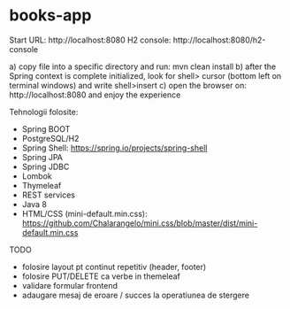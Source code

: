 # books-app

Start URL: http://localhost:8080
H2 console: http://localhost:8080/h2-console

a) copy file into a specific directory and run: mvn clean install
b) after the Spring context is complete initialized, look for shell> cursor (bottom left on terminal windows) and write
     shell>insert
c) open the browser on: http://localhost:8080 and enjoy the experience

Tehnologii folosite:
- Spring BOOT
- PostgreSQL/H2
- Spring Shell: https://spring.io/projects/spring-shell
- Spring JPA
- Spring JDBC
- Lombok
- Thymeleaf
- REST services
- Java 8
- HTML/CSS (mini-default.min.css): https://github.com/Chalarangelo/mini.css/blob/master/dist/mini-default.min.css

TODO
- folosire layout pt continut repetitiv (header, footer)
- folosire PUT/DELETE ca verbe in themeleaf
- validare formular frontend
- adaugare mesaj de eroare / succes la operatiunea de stergere